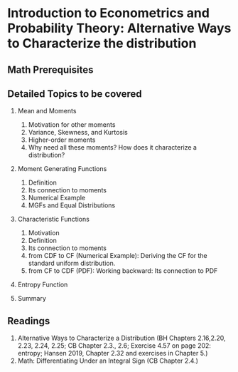 # Introduction to Econometrics and Probability Theory: Alternative Ways to Characterize the distribution

## Math Prerequisites


## Detailed Topics to be covered

1. Mean and Moments

    1. Motivation for other moments
    2. Variance, Skewness, and Kurtosis
    3. Higher-order moments
    4. Why need all these moments? How does it characterize a distribution?
    
2. Moment Generating Functions

    1. Definition
    2. Its connection to moments
    3. Numerical Example
    4. MGFs and Equal Distributions
    
    
3. Characteristic Functions

    1. Motivation
    2. Definition
    3. Its connection to moments
    4. from CDF to CF (Numerical Example): Deriving the CF for the standard uniform distribution.
    5. from CF to CDF (PDF): Working backward: Its connection to PDF
    
4. Entropy Function

5. Summary


## Readings

1. Alternative Ways to Characterize a Distribution (BH Chapters 2.16,2.20, 2.23, 2.24, 2.25; CB Chapter 2.3., 2.6; Exercise 4.57 on page 202: entropy; Hansen 2019, Chapter 2.32 and exercises in Chapter 5.)
2. Math: Differentiating Under an Integral Sign (CB Chapter 2.4.)


